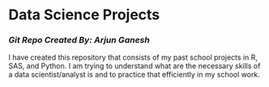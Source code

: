 # Data Science Projects

### *Git Repo Created By: Arjun Ganesh*

  I have created this repository that consists of my past school projects in 
  R, SAS, and Python. I am trying to understand what are the necessary skills 
  of a data scientist/analyst is and to practice that efficiently in my school work. 

